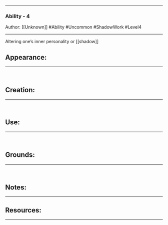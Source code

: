 - - -
### Ability - 4
Author: [[Unknown]]
#Ability #Uncommon #ShadowWork #Level4
- - - 
Altering one’s inner personality or [[shadow]]

## Appearance:<br>
- - -

<br>

## Creation: <br>
- - -
<br>

## Use:<br>
- - -
<br>

## Grounds:<br>
- - -
<br>

## Notes:<br>
- - - 


## Resources:
- - -
